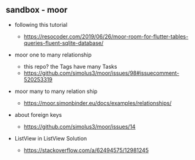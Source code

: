 ## sandbox - moor

- following this tutorial
  - https://resocoder.com/2019/06/26/moor-room-for-flutter-tables-queries-fluent-sqlite-database/

- moor one to many relationship
  - this repo? the Tags have many Tasks
  - https://github.com/simolus3/moor/issues/98#issuecomment-520253319

- moor many to many relation ship
  - https://moor.simonbinder.eu/docs/examples/relationships/

- about foreign keys
  - https://github.com/simolus3/moor/issues/14

- ListView in ListView Solution
  - https://stackoverflow.com/a/62494575/12981245
